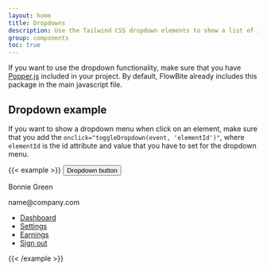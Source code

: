 ```yaml
---
layout: home
title: Dropdowns
description: Use the Tailwind CSS dropdown elements to show a list of items displayed as a menu
group: components
toc: true
---
```


If you want to use the dropdown functionality, make sure that you have [Popper.js](https://popper.js.org/) included in your project. By default, FlowBite already includes this package in the main javascript file.

## Dropdown example

If you want to show a dropdown menu when click on an element, make sure that you add the `onclick="toggleDropdown(event, 'elementId')"`, where `elementId` is the id attribute and value that you have to set for the dropdown menu.

{{< example >}}
<button class="text-white bg-blue-700 hover:bg-blue-800 focus:ring-4 focus:ring-blue-300 font-medium rounded-lg text-sm px-5 py-2.5 text-center" type="button" onclick="toggleDropdown(event, 'dropdown')">Dropdown button</button>

<!-- Dropdown menu -->
<div class="hidden bg-white text-base z-50 list-none divide-y divide-gray-100 rounded shadow my-4" id="dropdown">
    <div class="px-4 py-3" role="none">
      <p class="text-sm" role="none">
        Bonnie Green
      </p>
      <p class="text-sm font-medium text-gray-900 truncate" role="none">
        name@company.com
      </p>
    </div>
    <ul class="py-1" role="none">
      <li>
        <a href="#" class="text-sm hover:bg-gray-100 text-gray-700 block px-4 py-2" role="menuitem">Dashboard</a>
      </li>
      <li>
        <a href="#" class="text-sm hover:bg-gray-100 text-gray-700 block px-4 py-2" role="menuitem">Settings</a>
      </li>
      <li>
        <a href="#" class="text-sm hover:bg-gray-100 text-gray-700 block px-4 py-2" role="menuitem">Earnings</a>
      </li>
      <li>
        <a href="#" class="text-sm hover:bg-gray-100 text-gray-700 block px-4 py-2" role="menuitem">Sign out</a>
      </li>
    </ul>
</div>
{{< /example >}}
